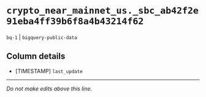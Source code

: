 # `crypto_near_mainnet_us._sbc_ab42f2e91eba4ff39b6f8a4b43214f62`
`bq-1` | `bigquery-public-data`

## Column details
* [TIMESTAMP] `last_update`

-------------------------------------------------------------------------------
*Do not make edits above this line.*
